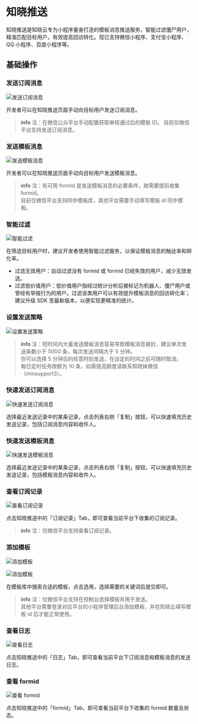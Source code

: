 # 知晓推送

知晓推送是知晓云专为小程序量身打造的模板消息推送服务，智能过滤僵尸用户，精准匹配目标用户，有效提高回访转化。现已支持微信小程序、支付宝小程序、QQ 小程序、百度小程序等。

## 基础操作

### 发送订阅消息

![发送订阅消息](/images/dashboard/miniapp/send-subscribe-message.png)

开发者可以在知晓推送页面手动向目标用户发送订阅消息。

> **info**
> 注：在微信公众平台手动配置获取审核通过后的模板 ID。
> 目前仅微信平台支持发送订阅消息。

### 发送模板消息

![发送模板消息](/images/dashboard/miniapp/send-message.png)

开发者可以在知晓推送页面手动向目标用户发送模板消息。

> **info**
> 注：有可用 formid 是发送模板消息的必要条件，故需要提前收集 formid。    
> 目前仅微信平台支持同步模板库，其他平台需要手动填写模板 id 同步模板。

### 智能过滤

![智能过滤](/images/dashboard/miniapp/smart-filter.png)

在筛选目标用户时，建议开发者使用智能过滤服务，以保证模板消息的触达率和转化率。

* 过滤无效用户：自动过滤没有 formid 或 formid 已经失效的用户，减少无效发送。
* 过滤低价值用户：低价值用户指经过统计分析后被标记为机器人、僵尸用户或曾经有举报行为的用户。过滤该类用户可以有效提升模板消息的回访转化率；建议升级 SDK 至最新版本，以便实现更精准的统计。

### 设置发送策略

![设置发送策略](/images/dashboard/miniapp/transmission-strategy.png)

> **info**
> 注：短时间内大量发送模板消息容易导致模板消息被封，建议单次发送条数小于 5000 条，每次发送间隔大于 5 分钟。   
> 你可以选择 5 分钟后的任意时刻发送，在设定的时间之前可随时取消。   
> 每日定时任务限额为 10 条，如需提高额度请联系知晓妹微信（minsupport3）。

### 快速发送订阅消息

![快速发送订阅消息](/images/dashboard/miniapp/quickly-send-subscribe-message.png)

选择最近发送记录中的某条记录，点击列表右侧「复制」按钮，可以快速填充历史发送记录，包括订阅消息内容和收件人。 

### 快速发送模板消息

![快速发送模板消息](/images/dashboard/miniapp/quickly-send-message.png)

选择最近发送记录中的某条记录，点击列表右侧「复制」按钮，可以快速填充历史发送记录，包括模板消息内容和收件人。

### 查看订阅记录

![查看订阅记录](/images/dashboard/miniapp/check-subscribe-log.png)

点击知晓推送中的「订阅记录」Tab，即可查看当前平台下收集的订阅记录。

> **info**
> 注：仅微信平台支持查看订阅记录。  

### 添加模板

![添加模板](/images/dashboard/miniapp/add-template.png)

![添加模板](/images/dashboard/miniapp/choose-template.png)

在模板库中搜索合适的模板，点击选用，选择需要的关键词后提交即可。

> **info**
> 注：仅微信平台支持在控制台选择模板并用于发送。   
> 其他平台需要登录对应平台的小程序管理后台添加模板，并在知晓云填写模板 id 后才能正常使用。

### 查看日志

![查看日志](/images/dashboard/miniapp/check-log.png)

点击知晓推送中的「日志」Tab，即可查看当前平台下订阅消息和模板消息的发送日志。

### 查看 formid

![查看 formid](/images/dashboard/miniapp/check-formid.png)

点击知晓推送中的「formid」Tab，即可查看当前平台下收集的 formid 数量及状态。
